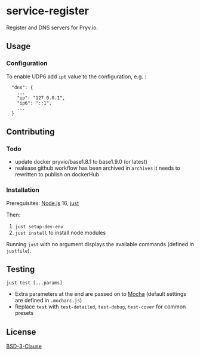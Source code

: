 # service-register

Register and DNS servers for Pryv.io.

## Usage

### Configuration

To enable UDP6 add `ip6` value to the configuration, e.g. :

```
  "dns": {
    ...
    "ip": "127.0.0.1",
    "ip6": "::1",
    ...
  }
```


## Contributing

### Todo 
- update docker pryvio/base1.8.1 to base1.9.0 (or latest)
- realease github workflow has been archived in `archives` it needs to rewritten to publish on dockerHub

### Installation

Prerequisites: [Node.js](https://nodejs.org/en/download/) 16, [just](https://github.com/casey/just#installation)

Then:
1. `just setup-dev-env`
2. `just install` to install node modules

Running `just` with no argument displays the available commands (defined in `justfile`).


## Testing

```
just test [...params]
```
- Extra parameters at the end are passed on to [Mocha](https://mochajs.org/) (default settings are defined in `.mocharc.js`)
- Replace `test` with `test-detailed`, `test-debug`, `test-cover` for common presets


## License

[BSD-3-Clause](LICENSE)
